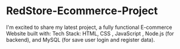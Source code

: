 # RedStore-Ecommerce-Project
I'm excited to share my latest project, a fully functional E-commerce Website built with:  Tech Stack: HTML, CSS , JavaScript , Node.js (for backend), and MySQL (for save user login and register data).
